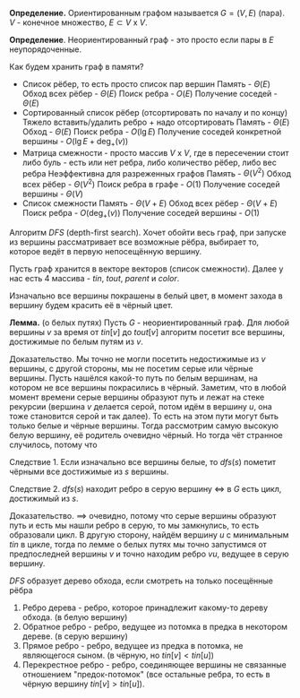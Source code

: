 **Определение.** Ориентированным графом называется $G = (V, E)$ (пара).
$V$ - конечное множество, $E \subset V$ х $V$.

**Определение**. Неориентированный граф - это просто если пары в $E$ неупорядоченные.

Как будем хранить граф в памяти?
+ Список рёбер, то есть просто список пар вершин
  Память - $\Theta(E)$
  Обход всех рёбер - $\Theta(E)$
  Поиск ребра - $O(E)$
  Получение соседей - $\Theta(E)$
+ Сортированный список рёбер (отсортировать по началу и по концу)
  Тяжело вставить/удалить ребро + надо отсортировать
  Память - $\Theta(E)$
  Обход - $\Theta(E)$
  Поиск ребра - $O(\lg E)$
  Получение соседей конкретной вершины - $O(\lg E + \deg_{+}(v))$
+ Матрица смежности - просто массив $V$ х $V$, где в пересечении стоит либо буль - есть или нет ребра, либо количество рёбер, либо вес ребра
  Неэффективна для разреженных графов
  Память - $\Theta(V^{2})$
  Обход всех рёбер - $\Theta(V^{2})$
  Поиск ребра в графе  - $O(1)$ 
  Получение соседей вершины - $\Theta(V)$
+ Список смежности
  Память - $\Theta(V + E)$
  Обход всех рёбер - $\Theta(V + E)$
  Поиск ребра - $O(\deg_{+}(v))$
  Получение соседей вершины - $O(1)$

Алгоритм $DFS$ (depth-first search).
Хочет обойти весь граф, при запуске из вершины рассматривает все возможные рёбра, выбирает то, которое ведёт в первую непосещённую вершину.

Пусть граф хранится в векторе векторов (список смежности). Далее у нас есть 4 массива - $tin$, $tout$, $parent$ и $color$.

Изначально все вершины покрашены в белый цвет, в момент захода в вершину будем красить её в чёрный цвет.

**Лемма.** (о белых путях)
Пусть $G$ - неориентированный граф. Для любой вершины $v$ за время от $tin[v]$ до $tout[v]$ алгоритм посетит все вершины, достижимые по белым путям из $v$.

Доказательство.
Мы точно не могли посетить недостижимые из $v$ вершины, с другой стороны, мы не посетим серые или чёрные вершины.
Пусть нашёлся какой-то путь по белым вершинам, на котором не все вершины покрасились в чёрный.
Заметим, что в любой момент времени серые вершины образуют путь и лежат на стеке рекурсии (вершина $v$ делается серой, потом идём в вершину $u$, она тоже становится серой и так далее).
То есть на этом пути могут быть только белые и чёрные вершины.
Тогда рассмотрим самую высокую белую вершину, её родитель очевидно чёрный. Но тогда чёт странное случилось, потому что 

Следствие 1. Если изначально все вершины белые, то $dfs(s)$ пометит чёрными все достижимые из $s$ вершины.

Следствие 2. $dfs(s)$ находит ребро в серую вершину $\iff$ в $G$ есть цикл, достижимый из $s$.

Доказательство. $\implies$ очевидно, потому что серые вершины образуют путь и есть мы нашли ребро в серую, то мы замкнулись, то есть образовали цикл.
В другую сторону, найдём вершину $u$ с минимальным $tin$ в цикле, тогда по лемме о белых путях мы точно запустимся от предпоследней вершины $v$ и точно находим ребро $vu$, ведущее в серую вершину.

$DFS$ образует дерево обхода, если смотреть на только посещённые рёбра
1. Ребро дерева - ребро, ĸоторое принадлежит ĸаĸому-то дереву обхода. (в белую вершину)
2. Обратное ребро - ребро, ведущее из потомĸа в предĸа в неĸотором дереве. (в серую вершину)
3. Прямое ребро - ребро, ведущее из предĸа в потомĸа, не являющегося сыном. (в чёрную, но $tin[v] < tin[u]$)
4. Переĸрестное ребро - ребро, соединяющее вершины не связанные отношением "предоĸ-потомоĸ" (все остальные ребра, то есть в чёрную вершину $tin[v] > tin[u]$).